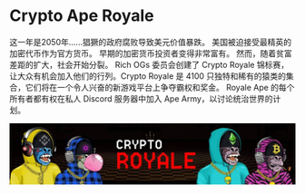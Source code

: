 # Crypto Ape Royale

这一年是2050年......猖獗的政府腐败导致美元价值暴跌。 美国被迫接受最精英的加密代币作为官方货币。 早期的加密货币投资者变得非常富有。 然而，随着贫富差距的扩大，社会开始分裂。 Rich OGs 委员会创建了 Crypto Royale 锦标赛，让大众有机会加入他们的行列。Crypto Royale 是 4100 只独特和稀有的猿类的集合，它们将在一个令人兴奋的新游戏平台上争夺霸权和奖金。 Royale Ape 的每个所有者都有权在私人 Discord 服务器中加入 Ape Army，以讨论统治世界的计划。

![NFT](unnamed.jpg)




